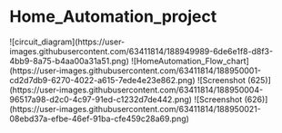 # Home_Automation_project
 <p>
        ![circuit_diagram](https://user-images.githubusercontent.com/63411814/188949989-6de6e1f8-d8f3-4bb9-8a75-b4aa00a31a51.png)
![HomeAutomation_Flow_chart](https://user-images.githubusercontent.com/63411814/188950001-cd2d7db9-6270-4022-a615-7ede4e23e862.png)
![Screenshot (625)](https://user-images.githubusercontent.com/63411814/188950004-96517a98-d2c0-4c97-91ed-c1232d7de442.png)
![Screenshot (626)](https://user-images.githubusercontent.com/63411814/188950021-08ebd37a-efbe-46ef-91ba-cfe459c28a69.png)

</p>
